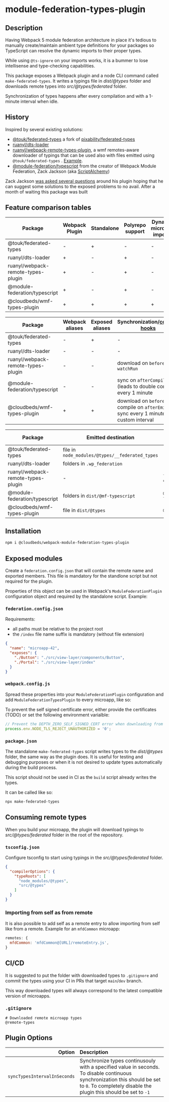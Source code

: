 # module-federation-types-plugin

## Description

Having Webpack 5 module federation architecture in place it's tedious to manually create/maintain
ambient type definitions for your packages so TypeScript can resolve the dynamic imports to their proper types.

While using `@ts-ignore` on your imports works, it is a bummer to lose intellisense and type-checking capabilities.

This package exposes a Webpack plugin and a node CLI command called `make-federated-types`.
It writes a typings file in _dist/@types_ folder and downloads remote types into _src/@types/federated_ folder.

Synchronization of types happens after every compilation and with a 1-minute interval when idle.

## History

Inspired by several existing solutions:

- [@touk/federated-types](https://github.com/touk/federated-types)
  a fork of [pixability/federated-types](https://github.com/pixability/federated-types)
- [ruanyl/dts-loader](https://github.com/ruanyl/dts-loader)
- [ruanyl/webpack-remote-types-plugin](https://github.com/ruanyl/webpack-remote-types-plugin), a wmf remotes-aware
  downloader
  of typings that can be used also with files emitted using `@touk/federated-types`
  . [Example](https://github.com/jrandeniya/federated-types-sample).
- [@module-federation/typescript](https://app.privjs.com/buy/packageDetail?pkg=@module-federation/typescript)
  from the creator of Webpack Module Federation, Zack Jackson (aka [ScriptAlchemy](https://twitter.com/ScriptedAlchemy))

Zack
Jackson [was asked several questions](https://github.com/module-federation/module-federation-examples/issues/20#issuecomment-1153131082)
around his plugin hoping that he can suggest some solutions to the exposed problems to no avail.
After a month of waiting this package was built

## Feature comparison tables

| Package                            | Webpack Plugin | Standalone | Polyrepo support | Dynamic microapp imports | Include external typings |
|------------------------------------|----------------|------------|------------------|--------------------------|--------------------------|
| @touk/federated-types              | -              | +          | -                | -                        | -                        |
| ruanyl/dts-loader                  | +              | -          | +                | -                        | -                        |
| ruanyl/webpack-remote-types-plugin | +              | -          | +                | -                        | -                        |
| @module-federation/typescript      | +              | -          | +                | -                        | -                        |
| @cloudbeds/wmf-types-plugin        | +              | +          | +                | +                        | -                        |

| Package                            | Webpack aliases | Exposed aliases | Synchronization/[compile hooks](https://webpack.js.org/api/compiler-hooks/)             |
|------------------------------------|-----------------|-----------------|-----------------------------------------------------------------------------------------|
| @touk/federated-types              | -               | +               | -                                                                                       |
| ruanyl/dts-loader                  | -               | -               | -                                                                                       |
| ruanyl/webpack-remote-types-plugin | -               | -               | download on `beforeRun`, `watchRun`                                                     |
| @module-federation/typescript      | -               | -               | sync on `afterCompile` (leads to double compile), every 1 minute                        |
| @cloudbeds/wmf-types-plugin        | +               | +               | download on `beforeRun`, compile on `afterEmit`, sync every 1 minute or custom interval |

| Package                            | Emitted destination                             | Download destination |
|------------------------------------|-------------------------------------------------|----------------------|
| @touk/federated-types              | file in `node_modules/@types/__federated_types` | -                    |
| ruanyl/dts-loader                  | folders in `.wp_federation`                     | -                    |
| ruanyl/webpack-remote-types-plugin | -                                               | `types/[name]-dts`   |
| @module-federation/typescript      | folders in `dist/@mf-typescript`                | `@mf-typescript`     |
| @cloudbeds/wmf-types-plugin        | file in `dist/@types`                           | `@remote-types`      |

## Installation

```sh
npm i @cloudbeds/webpack-module-federation-types-plugin
```

## Exposed modules

Create a `federation.config.json` that will contain the remote name and exported members.
This file is mandatory for the standlone script but not required for the plugin.

Properties of this object can be used in Webpack's `ModuleFederationPlugin` configuration object
and required by the standalone script. Example:

### `federation.config.json`

Requirements:

- all paths must be relative to the project root
- the `/index` file name suffix is mandatory (without file extension)

```json
{
  "name": "microapp-42",
  "exposes": {
    "./Button": "./src/view-layer/components/Button",
    "./Portal": "./src/view-layer/index"
  }
}
```

### `webpack.config.js`

Spread these properties into your `ModuleFederationPlugin` configuration and add `ModuleFederationTypesPlugin` to every
microapp, like so:

To prevent the self signed certificate error, either provide the certificates (TODO)
or set the following environment varialble:

```js
// Prevent the DEPTH_ZERO_SELF_SIGNED_CERT error when downloading from an HTTPS dev-server
process.env.NODE_TLS_REJECT_UNAUTHORIZED = '0';
```

### `package.json`

The standalone `make-federated-types` script writes types to the _dist/@types_ folder, the same way as the plugin does.
It is useful for testing and debugging purposes or when it is not desired to update types automatically during the build
process.

This script should not be used in CI as the `build` script already writes the types.

It can be called like so:

```sh
npx make-federated-types
```

## Consuming remote types

When you build your microapp, the plugin will download typings to _src/@types/federated_ folder in the root of the
repository.

### `tsconfig.json`

Configure tsconfig to start using typings in the _src/@types/federated_ folder.

```json
{
  "compilerOptions": {
    "typeRoots": [
      "node_modules/@types",
      "src/@types"
    ]
  }
}
```

### Importing from self as from remote

It is also possible to add self as a remote entry to allow importing from self like from a remote.
Example for an `mfdCommon` microapp:

```js
remotes: {
  mfdCommon: 'mfdCommon@[URL]/remoteEntry.js',
}
```

## CI/CD

It is suggested to put the folder with downloaded types to `.gitignore`
and commit the types using your CI in PRs that target `main`/`dev` branch.

This way downloaded types will always correspond to the latest compatible version of microapps.

### `.gitignore`

```
# Downloaded remote microapp types
@remote-types
```

## Plugin Options

|                       Option | Description                                                                                                                                                                                    |
|-----------------------------:|:-----------------------------------------------------------------------------------------------------------------------------------------------------------------------------------------------|
| `syncTypesIntervalInSeconds` | Synchronize types continusouly with a specified value in seconds. To disable continuous synchronization this should be set to `0`. To completely disable the plugin this should be set to `-1` |
